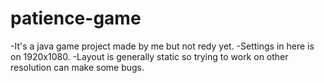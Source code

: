 # patience-game
-It's a java game project made by me but not redy yet.
-Settings in here is on 1920x1080.
-Layout is generally static so trying to work on other resolution can make some bugs.
